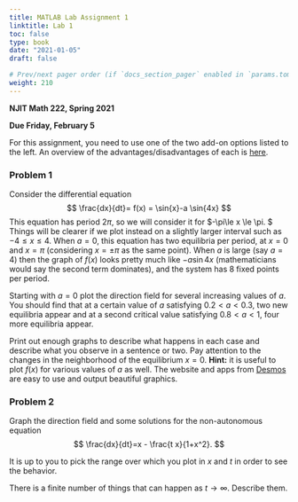 ```yaml
---
title: MATLAB Lab Assignment 1
linktitle: Lab 1
toc: false
type: book
date: "2021-01-05"
draft: false

# Prev/next pager order (if `docs_section_pager` enabled in `params.toml`)
weight: 210
---
```


__NJIT Math 222, Spring 2021__

__Due Friday, February 5__

For this assignment, you need to use one of the two add-on options listed to the left. An overview of the advantages/disadvantages of each is [here](../../matlabinformation).

### Problem 1

Consider the differential equation
$$
\frac{dx}{dt}= f(x) = \sin{x}-a \sin{4x}
$$
This equation has period  $2\pi$, so we will consider it for $-\pi\le x \le \pi. $ Things will be clearer if we plot instead on a slightly larger interval such as $-4\le x \le 4$. When $a=0$, this equation has two equilibria per period, at $x=0$ and $x=\pi$ (considering $x=\pm\pi$ as the same point). When $a$ is large (say $a=4$) then the  graph of $f(x)$ looks pretty much like $-a\sin{4x}$ (mathematicians would say the second term dominates), and the system has 8 fixed points per period.

Starting with $a=0$ plot the direction field for several increasing values of $a$. You should find that at a certain value of $a$ satisfying  $0.2<a<0.3$, two new equilibria appear and at a second critical value satisfying $0.8<a<1$, four more equilibria appear. 

Print out enough graphs to describe what happens in each case and describe what you observe in a sentence or two. Pay attention to the changes in the neighborhood of the equilibrium $x=0$. **Hint:** it is useful to plot $f(x)$ for various values of $a$ as well. The website and apps from [Desmos](https://www.desmos.com) are easy to use and output beautiful graphics.

### Problem 2

Graph the direction field and some solutions for the non-autonomous equation
$$
\frac{dx}{dt}=x - \frac{t x}{1+x^2}.
$$

It is up to you to pick the range over which you plot in $x$ and $t$ in order to see the behavior.

There is a finite number of things that can happen as $t\to\infty$. Describe them.


